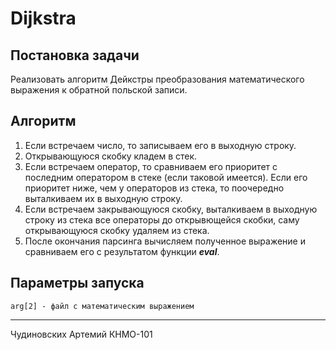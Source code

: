 # Dijkstra
## Постановка задачи
Реализовать алгоритм Дейкстры преобразования математического выражения к обратной польской записи.
## Алгоритм
1. Если встречаем число, то записываем его в выходную строку.
2. Открывающуюся скобку кладем в стек.
3. Если встречаем оператор, то сравниваем его приоритет с последним оператором в стеке (если таковой имеется). Если его приоритет ниже, чем у операторов из стека, то поочередно выталкиваем их в выходную строку.
4. Если встречаем закрывающуюся скобку, выталкиваем в выходную строку из стека все операторы до открывющейся скобки, саму открывающуюся скобку удаляем из стека.
5. После окончания парсинга вычисляем полученное выражение и сравниваем его с результатом функции ***eval***.
## Параметры запуска
    arg[2] - файл с математическим выражением
***
Чудиновских Артемий КНМО-101
